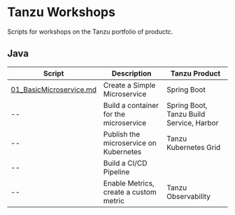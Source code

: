 # Tanzu Workshops

Scripts for workshops on the Tanzu portfolio of productc.

## Java

| Script                                                  | Description                            | Tanzu Product                            |
| ------------------------------------------------------- | -------------------------------------- | ---------------------------------------- |
| [01_BasicMicroservice.md](java/01_BasicMicroservice.md) | Create a Simple Microservice           | Spring Boot                              |
| --                                                      | Build a container for the microservice | Spring Boot, Tanzu Build Service, Harbor |
| --                                                      | Publish the microservice on Kubernetes | Tanzu Kubernetes Grid                    |
| --                                                      | Build a CI/CD Pipeline                 |                                          |
| --                                                      | Enable Metrics, create a custom metric | Tanzu Observability                      |
